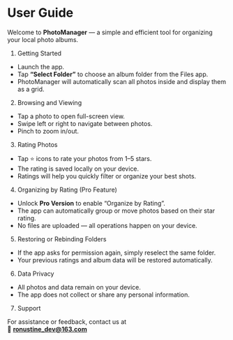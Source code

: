 # User Guide

Welcome to **PhotoManager** — a simple and efficient tool for organizing your local photo albums.



1. Getting Started
  - Launch the app.  
  - Tap **“Select Folder”** to choose an album folder from the Files app.  
  - PhotoManager will automatically scan all photos inside and display them as a grid.
2. Browsing and Viewing
  - Tap a photo to open full-screen view.  
  - Swipe left or right to navigate between photos.  
  - Pinch to zoom in/out.
3. Rating Photos
  - Tap ⭐ icons to rate your photos from 1–5 stars.  
  - The rating is saved locally on your device.  
  - Ratings will help you quickly filter or organize your best shots.
4. Organizing by Rating (Pro Feature)
  - Unlock **Pro Version** to enable “Organize by Rating”.  
  - The app can automatically group or move photos based on their star rating.  
  - No files are uploaded — all operations happen on your device.
5. Restoring or Rebinding Folders
  - If the app asks for permission again, simply reselect the same folder.  
  - Your previous ratings and album data will be restored automatically.
6. Data Privacy
  - All photos and data remain on your device.  
  - The app does not collect or share any personal information.



7. Support

  For assistance or feedback, contact us at  
  📧 **ronustine_dev@163.com**

